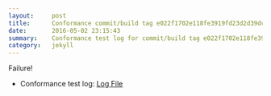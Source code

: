 ```yaml
---
layout:     post
title:      Conformance commit/build tag e022f1702e118fe3919fd23d2d39dce831a28fff
date:       2016-05-02 23:15:43
summary:    Conformance test log for commit/build tag e022f1702e118fe3919fd23d2d39dce831a28fff.
category:   jekyll
---
```


Failure!

- Conformance test log: [Log File](http://s3-us-west-2.amazonaws.com/kraken-e2e-logs/conformance/kraken_e022f1702e118fe3919fd23d2d39dce831a28fff.log)
